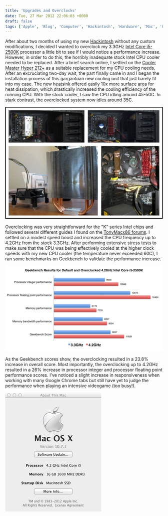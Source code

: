 ```yaml
---
title: 'Upgrades and Overclocks'
date: Tue, 27 Mar 2012 22:06:03 +0000
draft: false
tags: ['Apple', 'Blog', 'Computer', 'Hackintosh', 'Hardware', 'Mac', 'Overclocking', 'Tech']
---
```


After about two months of using my new [Hackintosh](http://www.csullender.com/blog/2012/02/12/the-hackintosh/ "The Hackintosh") without any custom modifications, I decided I wanted to overclock my 3.3GHz [Intel Core i5-2500K](http://www.newegg.com/Product/Product.aspx?Item=N82E16819115072) processor a little bit to see if I would notice a performance increase. However, in order to do this, the horribly inadequate stock Intel CPU cooler needed to be replaced. After a brief search online, I settled on the [Cooler Master Hyper 212+](http://www.newegg.com/Product/Product.aspx?Item=N82E16835103065) as a suitable replacement for my CPU cooling needs. After an excruciating two-day wait, the part finally came in and I began the installation process of this gargantuan new cooling unit that just barely fit into my case. The new heatsink offered easily 10x more surface area for heat dissipation, which drastically increased the cooling efficiency of the running CPU. With the stock cooler, I saw the CPU idling around 45-50C. In stark contrast, the overclocked system now idles around 35C.

![CPU Cooler Installation](Cooler.jpg)

Overclocking was very straightforward for the "K" series Intel chips and followed several different guides I found on the [TonyMacx86 forums](http://www.tonymacx86.com/viewtopic.php?f=79&t=20136). I settled on a modest speed boost and increased the CPU frequency up to 4.2GHz from the stock 3.3GHz. After performing extensive stress tests to make sure that the CPU was being effectively cooled at the higher clock speeds with my new CPU cooler (the temperature never exceeded 60C), I ran some benchmarks on Geekbench to validate the performance increase.

![Geekbench Performance](Benchmark.png)

As the Geekbench scores show, the overclocking resulted in a 23.8% increase in overall score. Most importantly, the overclocking up to 4.2GHz resulted in a 26% increase in processor integer and processor floating point performance scores. I've noticed a slight increase in responsiveness when working with many Google Chrome tabs but still have yet to judge the performance when playing an intensive videogame (too busy!).

![About This Mac](AboutThisMac.png)